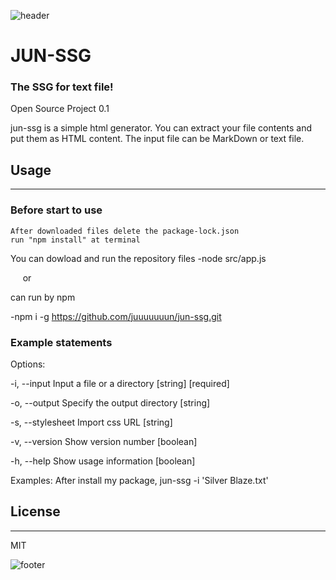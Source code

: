 ![header](https://capsule-render.vercel.app/api?type=waving&color=gradient&height=400&section=header&text=OSD600-Release0.1&animation=fadeIn&fontSize=90)

# JUN-SSG

### The SSG for text file!

Open Source Project 0.1

jun-ssg is a simple html generator.
You can extract your file contents and put them as HTML content.
The input file can be MarkDown or text file.

## Usage

---

### Before start to use

    After downloaded files delete the package-lock.json
    run "npm install" at terminal

You can dowload and run the repository files
-node src/app.js

&nbsp;&nbsp;&nbsp;&nbsp;&nbsp;or

can run by npm

-npm i -g https://github.com/juuuuuuun/jun-ssg.git

### Example statements

Options:

  -i, --input       Input a file or a directory              [string] [required]

  -o, --output      Specify the output directory                        [string]

  -s, --stylesheet  Import css URL                                      [string]

  -v, --version     Show version number                                [boolean]

  -h, --help        Show usage information                             [boolean]

Examples:
  After install my package, jun-ssg -i 'Silver Blaze.txt'

## License

---

MIT

![footer](https://capsule-render.vercel.app/api?type=waving&color=auto&height=500&section=footer&text=Jun%20Song&desc=Student%20of%20Seneca%20College&animation=fadeIn&fontSize=70)